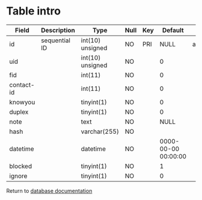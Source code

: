 Table intro
===========

| Field      | Description      | Type             | Null | Key | Default             | Extra          |
|------------|------------------|------------------|------|-----|---------------------|----------------|
| id         | sequential ID    | int(10) unsigned | NO   | PRI | NULL                | auto_increment |
| uid        |                  | int(10) unsigned | NO   |     | 0                   |                |
| fid        |                  | int(11)          | NO   |     | 0                   |                |
| contact-id |                  | int(11)          | NO   |     | 0                   |                |
| knowyou    |                  | tinyint(1)       | NO   |     | 0                   |                |
| duplex     |                  | tinyint(1)       | NO   |     | 0                   |                |
| note       |                  | text             | NO   |     | NULL                |                |
| hash       |                  | varchar(255)     | NO   |     |                     |                |
| datetime   |                  | datetime         | NO   |     | 0000-00-00 00:00:00 |                |
| blocked    |                  | tinyint(1)       | NO   |     | 1                   |                |
| ignore     |                  | tinyint(1)       | NO   |     | 0                   |                |

Return to [database documentation](help/database)
